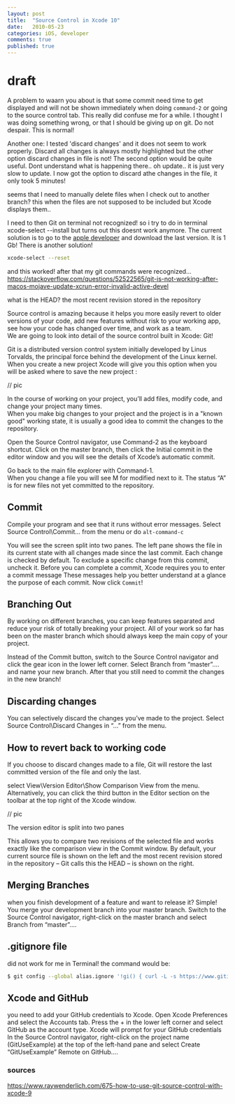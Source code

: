 ```yaml
---
layout: post
title:  "Source Control in Xcode 10"
date:   2010-05-23
categories: iOS, developer
comments: true
published: true
---
```

 
 # draft

A problem to waarn you about is that some commit need time to get displayed and will not be shown immediately when doing `command-2` or going to the source control tab. This really did confuse me for a while. I thought I was doing something wrong, or that I should be giving up on git. Do not despair. This is normal!

Another one:
I tested 'discard changes' and it does not seem to work properly. Discard all changes is always mostly highlighted but the other option discard changes in file is not! The second option would be quite useful. Dont understand what is happening there.. oh update.. it is just very slow to update. I now got the option to discard athe changes in the file, it only took 5 minutes!

seems that I need to manually delete files when I check out to another branch? this when the files are not supposed to be included but Xcode displays them..

I need to 
then Git on terminal not recognized!
so i try to do in terminal
xcode-select --install
but turns out this doesnt work anymore. The current solution is to go to the [apple developer](https://developer.apple.com/download/more/) and download the last version.
It is 1 Gb!
There is another solution! 
``` bash
xcode-select --reset
```
and this worked! after that my git commands were recognized...
https://stackoverflow.com/questions/52522565/git-is-not-working-after-macos-mojave-update-xcrun-error-invalid-active-devel



what is the HEAD?
the most recent revision stored in the repository

Source control is amazing because it helps you more easily revert to older versions of your code, add new features without risk to your working app, see how your code has changed over time, and work as a team.  
We are going to look into detail of the source control built in Xcode: Git!

Git is a distributed version control system initially developed by Linus Torvalds, the principal force behind the development of the Linux kernel.  
When you create a new project Xcode will give you this option when you will be asked where to save the new project :

// pic 


In the course of working on your project, you’ll add files, modify code, and change your project many times.  
When you make big changes to your project and the project is in a "known good" working state, it is usually a good idea to commit the changes to the repository.

Open the Source Control navigator, use Command-2 as the keyboard shortcut.
Click on the master branch, then click the Initial commit in the editor window and you will see the details of Xcode’s automatic commit.

Go back to the main file explorer with Command-1.  
When you change a file you will see M for modified next to it.  The status “A” is for new files not yet committed to the repository.

## Commit

Compile your program and see that it runs without error messages.
Select Source Control\Commit… from the menu or do `alt-command-c`

You will see the screen split into two panes. The left pane shows the file in its current state with all changes made since the last commit.
Each change is checked by default. To exclude a specific change from this commit, uncheck it.
Before you can complete a commit, Xcode requires you to enter a commit message
These messages help you better understand at a glance the purpose of each commit.
Now click `Commit`!

## Branching Out
By working on different branches, you can keep features separated and reduce your risk of totally breaking your project.
All of your work so far has been on the master branch which should always keep the main copy of your project.

Instead of the Commit button, switch to the Source Control navigator and click the gear icon in the lower left corner. Select Branch from “master”…. and name your new branch. After that you still need to commit the changes in the new branch!

## Discarding changes

You can selectively discard the changes you’ve made to the project. 
Select Source Control\Discard Changes in “...”  from the menu.

## How to revert back to working code

If you choose to discard changes made to a file, Git will restore the last committed version of the file and only the last.

select View\Version Editor\Show Comparison View from the menu. Alternatively, you can click the third button in the Editor section on the toolbar at the top right of the Xcode window.

// pic

The version editor is split into two panes

This allows you to compare two revisions of the selected file and works exactly like the comparison view in the Commit window. By default, your current source file is shown on the left and the most recent revision stored in the repository – Git calls this the HEAD – is shown on the right.

## Merging Branches
when you finish development of a feature and want to release it? Simple! You merge your development branch into your master branch.
Switch to the Source Control navigator, right-click on the master branch and select Branch from “master”….

## .gitignore file

did not work for me in Terminal!
the command would be:
``` bash
$ git config --global alias.ignore '!gi() { curl -L -s https://www.gitignore.io/api/$@ ;}; gi'
```
## Xcode and GitHub

you need to add your GitHub credentials to Xcode. Open Xcode Preferences and select the Accounts tab. Press the + in the lower left corner and select GitHub as the account type. Xcode will prompt for your GitHub credentials
In the Source Control navigator, right-click on the project name (GitUseExample) at the top of the left-hand pane and select Create “GitUseExample” Remote on GitHub….

### sources

https://www.raywenderlich.com/675-how-to-use-git-source-control-with-xcode-9